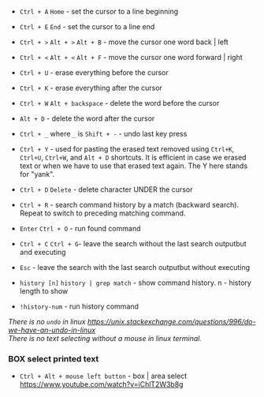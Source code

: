 - `Ctrl + A` `Home` - set the cursor to a line beginning
- `Ctrl + E` `End` - set the cursor to a line end


- `Ctrl + >` `Alt + >` `Alt + B` - move the cursor one word back | left
- `Ctrl + <` `Alt + <` `Alt + F` - move the cursor one word forward | right


- `Ctrl + U` - erase everything before the cursor
- `Ctrl + K` - erase everything after the cursor

- `Ctrl + W` `Alt + backspace` - delete the word before the cursor
- `Alt + D` - delete the word after the cursor

- `Ctrl + _` where `_` is `Shift + -` - undo last key press

- `Ctrl + Y` - used for pasting the erased text removed using `Ctrl+K`, `Ctrl+U`, `Ctrl+W`, and `Alt + D` shortcuts. It is efficient in case we erased text or when we have to use that erased text again. The Y here stands for "yank".

- `Ctrl + D` `Delete` - delete character UNDER the cursor

- `Ctrl + R` - search command history by a match (backward search). Repeat to switch to preceding matching command.
- `Enter` `Ctrl + O` - run found command
- `Ctrl + C` `Ctrl + G`- leave the search without the last search outputbut and executing
- `Esc` - leave the search with the last search outputbut without executing

- `history [n]` `history | grep match` - show command history. n - history length to show
- `!history-num` - run history command

_There is no `undo` in linux https://unix.stackexchange.com/questions/996/do-we-have-an-undo-in-linux_ \
_There is no text selecting without a mouse in linux terminal._

### BOX select printed text

- `Ctrl + Alt + mouse left button` - box | area select \
  https://www.youtube.com/watch?v=iChlT2W3b8g
